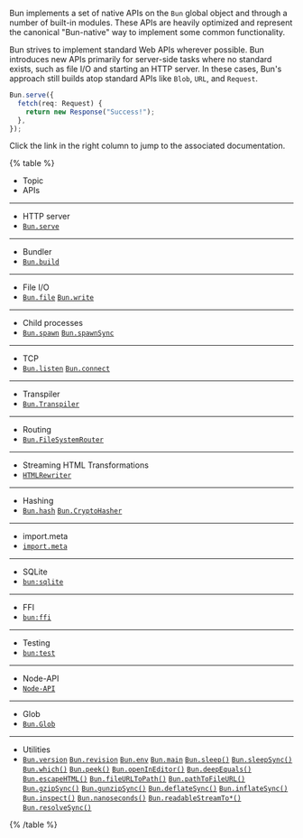 Bun implements a set of native APIs on the `Bun` global object and through a number of built-in modules. These APIs are heavily optimized and represent the canonical "Bun-native" way to implement some common functionality.

Bun strives to implement standard Web APIs wherever possible. Bun introduces new APIs primarily for server-side tasks where no standard exists, such as file I/O and starting an HTTP server. In these cases, Bun's approach still builds atop standard APIs like `Blob`, `URL`, and `Request`.

```ts
Bun.serve({
  fetch(req: Request) {
    return new Response("Success!");
  },
});
```

Click the link in the right column to jump to the associated documentation.

{% table %}

- Topic
- APIs

---

- HTTP server
- [`Bun.serve`](/docs/api/http#bun-serve)

---

- Bundler
- [`Bun.build`](/docs/bundler)

---

- File I/O
- [`Bun.file`](/docs/api/file-io#reading-files-bun-file) [`Bun.write`](/docs/api/file-io#writing-files-bun-write)

---

- Child processes
- [`Bun.spawn`](/docs/api/spawn#spawn-a-process-bun-spawn) [`Bun.spawnSync`](/docs/api/spawn#blocking-api-bun-spawnsync)

---

- TCP
- [`Bun.listen`](/docs/api/tcp#start-a-server-bun-listen) [`Bun.connect`](/docs/api/tcp#start-a-server-bun-listen)

---

- Transpiler
- [`Bun.Transpiler`](/docs/api/transpiler)

---

- Routing
- [`Bun.FileSystemRouter`](/docs/api/file-system-router)

---

- Streaming HTML Transformations
- [`HTMLRewriter`](/docs/api/html-rewriter)

---

- Hashing
- [`Bun.hash`](/docs/api/hashing#bun-hash) [`Bun.CryptoHasher`](/docs/api/hashing#bun-cryptohasher)

---

- import.meta
- [`import.meta`](/docs/api/import-meta)

---

<!-- - [DNS](/docs/api/dns)
- `Bun.dns`

--- -->

- SQLite
- [`bun:sqlite`](/docs/api/sqlite)

---

- FFI
- [`bun:ffi`](/docs/api/ffi)

---

- Testing
- [`bun:test`](/docs/cli/test)

---

- Node-API
- [`Node-API`](/docs/api/node-api)

---

- Glob
- [`Bun.Glob`](/docs/api/glob)

---

- Utilities
- [`Bun.version`](/docs/api/utils#bun-version) [`Bun.revision`](/docs/api/utils#bun-revision) [`Bun.env`](/docs/api/utils#bun-env) [`Bun.main`](/docs/api/utils#bun-main) [`Bun.sleep()`](/docs/api/utils#bun-sleep) [`Bun.sleepSync()`](/docs/api/utils#bun-sleepsync) [`Bun.which()`](/docs/api/utils#bun-which) [`Bun.peek()`](/docs/api/utils#bun-peek) [`Bun.openInEditor()`](/docs/api/utils#bun-openineditor) [`Bun.deepEquals()`](/docs/api/utils#bun-deepequals) [`Bun.escapeHTML()`](/docs/api/utils#bun-escapehtml) [`Bun.fileURLToPath()`](/docs/api/utils#bun-fileurltopath) [`Bun.pathToFileURL()`](/docs/api/utils#bun-pathtofileurl) [`Bun.gzipSync()`](/docs/api/utils#bun-gzipsync) [`Bun.gunzipSync()`](/docs/api/utils#bun-gunzipsync) [`Bun.deflateSync()`](/docs/api/utils#bun-deflatesync) [`Bun.inflateSync()`](/docs/api/utils#bun-inflatesync) [`Bun.inspect()`](/docs/api/utils#bun-inspect) [`Bun.nanoseconds()`](/docs/api/utils#bun-nanoseconds) [`Bun.readableStreamTo*()`](/docs/api/utils#bun-readablestreamto) [`Bun.resolveSync()`](/docs/api/utils#bun-resolvesync)

{% /table %}

